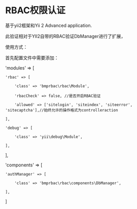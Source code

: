 RBAC权限认证
===============================

基于yii2框架和Yii 2 Advanced application.

此验证相对于YII2自带的RBAC验证DbManager进行了扩展，

使用方式：

首先配置文件中需要添加：

'modules' => [

    'rbac' => [
    
        'class' => 'bmprbac\rbac\Module',
        
        'rbacCheck' => false, //是否开启RBAC验证
        
        'allowed' => ['sitelogin', 'siteindex', 'siteerror', 'sitecaptcha'],//始终允许的操作格式为controlleraction
        
    ],
    
    'debug' => [
    
        'class' => 'yii\debug\Module',
        
    ],
    
],



'components' => [

    'authManager' => [
    
        'class' => 'bmprbac\rbac\components\DbManager',
        
    ],
    
]
